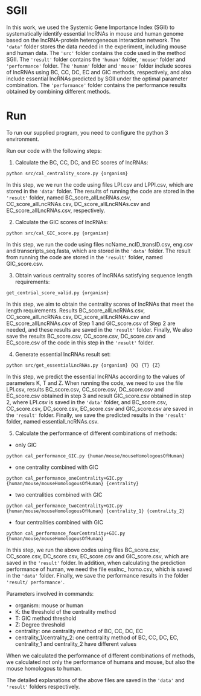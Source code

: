 # SGII
In this work, we used the Systemic Gene Importance Index (SGII) to systematically identify essential lncRNAs in mouse and human genome based on the lncRNA-protein heterogeneous interaction network. The ```'data'``` folder stores the data needed in the experiment, including mouse and human data. The ```'src'``` folder contains the code used in the method SGII. The ```'result'``` folder contains the ```'human'``` folder, ```'mouse'``` folder and ```'performance'``` folder. The ```'human'``` folder and  ```'mouse'``` folder include scores of lncRNAs using BC, CC, DC, EC and GIC methods, respectively, and also include essential lncRNAs predicted by SGII under the optimal parameter combination. The ```'performance'``` folder contains the performance results obtained by combining different methods.

# Run
To run our supplied program, you need to configure the python 3 environment.

Run our code with the following steps:
1. Calculate the BC, CC, DC, and EC scores of lncRNAs:
```
python src/cal_centrality_score.py {organism} 
```
In this step, we we run the code using files LPI.csv and LPPI.csv, which are stored in the ```'data'``` folder. The results of running the code are stored in the ```'result'``` folder, named BC_score_allLncRNAs.csv, CC_score_allLncRNAs.csv, DC_score_allLncRNAs.csv and EC_score_allLncRNAs.csv, respectively.

2. Calculate the GIC scores of lncRNAs:
```
python src/cal_GIC_score.py {organism}
```
In this step, we run the code using files ncName_ncID_transID.csv, eng.csv and transcripts_seq.fasta, which are stored in the ```'data'``` folder. The result from running the code are stored in the ```'result'``` folder, named GIC_score.csv.

3. Obtain various centrality scores of lncRNAs satisfying sequence length requirements:
```
get_centrial_score_valid.py {organism}
```
In this step, we aim to obtain the centrality scores of lncRNAs that meet the length requirements. Results BC_score_allLncRNAs.csv, CC_score_allLncRNAs.csv, DC_score_allLncRNAs.csv and EC_score_allLncRNAs.csv of Step 1 and GIC_score.csv of Step 2 are needed, and these results are saved in the ```'result'``` folder. Finally, We also save the results BC_score.csv, CC_score.csv, DC_score.csv and EC_score.csv of the code in this step in the ```'result'``` folder.

4. Generate essential lncRNAs result set:
```
python src/get_essentialLncRNAs.py {organism} {K} {T} {Z}
```
In this step, we predict the essential lncRNAs according to the values of parameters K, T and Z. When running the code, we need to use the file LPI.csv, results BC_score.csv, CC_score.csv, DC_score.csv and EC_score.csv obtained in step 3 and result GIC_score.csv obtained in step 2, where LPI.csv is saved in the ```'data'``` folder, and BC_score.csv, CC_score.csv, DC_score.csv, EC_score.csv and GIC_score.csv are saved in the ```'result'``` folder. Finally, we save the predicted results in the ```'result'``` folder, named essentialLncRNAs.csv.

5. Calculate the performance of different combinations of methods:
+ only GIC
```
python cal_performance_GIC.py {human/mouse/mouseHomologousOfHuman}
```
+ one centrality combined with GIC
```
python cal_performance_oneCentrality+GIC.py {human/mouse/mouseHomologousOfHuman} {centrality}
```
+ two centralities combined with GIC
```
python cal_performance_twoCentrality+GIC.py {human/mouse/mouseHomologousOfHuman} {centrality_1} {centrality_2}
```
+ four centralities combined with GIC
```
python cal_performance_fourCentrality+GIC.py {human/mouse/mouseHomologousOfHuman}
```
In this step, we run the above codes using files BC_score.csv, CC_score.csv, DC_score.csv, EC_score.csv and GIC_score.csv, which are saved in the ```'result'``` folder. In addition, when calculating the prediction performance of human, we need the file esslnc_ homo.csv, which is saved in the ```'data'``` folder. Finally, we save the performance results in the folder ```'result/ performance'```.


Parameters involved in commands:
+ organism: mouse or human
+ K: the threshold of the centrality method
+ T: GIC method threshold
+ Z: Degree threshold
+ centrality: one centrality method of BC, CC, DC, EC
+ centrality_1/centrality_2: one centrality method of BC, CC, DC, EC, centrality_1 and centrality_2 have different values

When we calculated the performance of different combinations of methods, we calculated not only the performance of humans and mouse, but also the mouse homologous to human.

The detailed explanations of the above files are saved in the ```'data'``` and ```'result'``` folders respectively.

